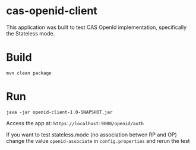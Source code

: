 # cas-openid-client

This application was built to test CAS OpenId implementation, specifically the Stateless mode.

# Build

```
mvn clean package
```

# Run

```
java -jar openid-client-1.0-SNAPSHOT.jar
```

Access the app at: `https://localhost:9000/openid/auth`

If you want to test stateless.mode (no association betwen RP and OP) change the value `openid-associate` in `config.properties` and rerun the test
